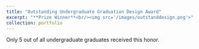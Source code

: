```yaml
---
title: "Outstanding Undergraduate Graduation Design Award"
excerpt: "**Prize Winner**<br/><img src='/images/outstanddesign.png'>"
collection: portfolio
---
```


Only 5 out of all undergraduate graduates received this honor.
